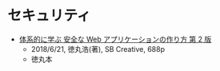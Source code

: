 # セキュリティ

- [体系的に学ぶ 安全な Web アプリケーションの作り方 第 2 版](https://www.sbcr.jp/product/4797393163/)
  - 2018/6/21, 徳丸浩(著), SB Creative, 688p
  - 徳丸本
